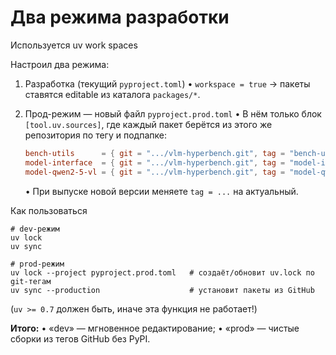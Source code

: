 # Два режима разработки

Используется uv work spaces

Настроил два режима:

1. Разработка (текущий `pyproject.toml`)
   • `workspace = true` → пакеты ставятся editable из каталога `packages/*`.

2. Прод-режим — новый файл `pyproject.prod.toml`
   • В нём только блок `[tool.uv.sources]`, где каждый пакет берётся из этого же репозитория по тегу и подпапке:
     ```toml
     bench-utils      = { git = ".../vlm-hyperbench.git", tag = "bench-utils-v0.1.2", subdirectory = "packages/bench_utils" }
     model-interface  = { git = ".../vlm-hyperbench.git", tag = "model-interface-v0.1.2", subdirectory = "packages/model_interface" }
     model-qwen2-5-vl = { git = ".../vlm-hyperbench.git", tag = "model-qwen2-5-vl-v0.1.2", subdirectory = "packages/model_qwen2.5-vl" }
     ```
   • При выпуске новой версии меняете `tag = ...` на актуальный.

Как пользоваться
```
# dev-режим
uv lock
uv sync

# prod-режим
uv lock --project pyproject.prod.toml   # создаёт/обновит uv.lock по git-тегам
uv sync --production                    # установит пакеты из GitHub
```

(`uv >= 0.7` должен быть, иначе эта функция не работает!)

**Итого:**
• «dev» — мгновенное редактирование;
• «prod» — чистые сборки из тегов GitHub без PyPI.